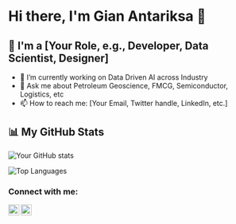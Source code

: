 # Hi there, I'm Gian Antariksa 👋

## 🌱 I'm a [Your Role, e.g., Developer, Data Scientist, Designer]

- 🔭 I’m currently working on Data Driven AI across Industry
- 💬 Ask me about Petroleum Geoscience, FMCG, Semiconductor, Logistics, etc
- 📫 How to reach me: [Your Email, Twitter handle, LinkedIn, etc.]


## 📊 My GitHub Stats

![Your GitHub stats](https://github-readme-stats.vercel.app/api?username=giantrksa&show_icons=true&theme=radical)

![Top Languages](https://github-readme-stats.vercel.app/api/top-langs/?username=giantrksa&layout=compact&theme=radical)

### Connect with me:

[<img align="left" alt="LinkedIn" width="22px" src="https://cdn.jsdelivr.net/npm/simple-icons@v3/icons/linkedin.svg" />][linkedin]
[<img align="left" alt="Twitter" width="22px" src="https://cdn.jsdelivr.net/npm/simple-icons@v3/icons/twitter.svg" />][twitter]

[linkedin]: https://www.linkedin.com/in/your-linkedin-username
[twitter]: https://twitter.com/your-twitter-username
